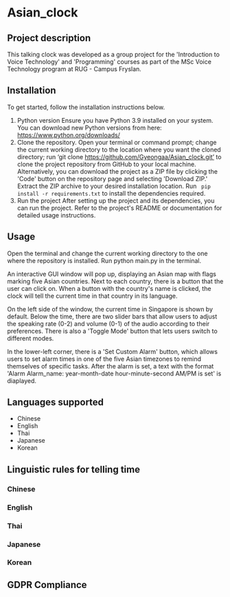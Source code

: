 # Asian_clock

## Project description
This talking clock was developed as a group project for the 'Introduction to Voice Technology' and 'Programming' courses as part of the MSc Voice Technology program at RUG - Campus Fryslan.

## Installation
To get started, follow the installation instructions below.
1. Python version
    Ensure you have Python 3.9 installed on your system. You can download new Python versions from here: https://www.python.org/downloads/
2. Clone the repository.
    Open your terminal or command prompt; change the current working directory to the location where you want the cloned directory; run ‘git clone https://github.com/Gyeongaa/Asian_clock.git’ to clone the project repository from GitHub to your local machine.
    Alternatively, you can download the project as a ZIP file by clicking the 'Code' button on the repository page and selecting 'Download ZIP.' Extract the ZIP archive to your desired installation location.
    Run ` pip install -r requirements.txt` to install the dependencies required.
4. Run the project
    After setting up the project and its dependencies, you can run the project. Refer to the project's README or documentation for detailed usage instructions.


## Usage
Open the terminal and change the current working directory to the one where the repository is installed. Run python main.py in the terminal.

An interactive GUI window will pop up, displaying an Asian map with flags marking five Asian countries. Next to each country, there is a button that the user can click on. When a button with the country's name is clicked, the clock will tell the current time in that country in its language.

On the left side of the window, the current time in Singapore is shown by default. Below the time, there are two slider bars that allow users to adjust the speaking rate (0-2) and volume (0-1) of the audio according to their preferences. There is also a 'Toggle Mode' button that lets users switch to different modes.

In the lower-left corner, there is a 'Set Custom Alarm' button, which allows users to set alarm times in one of the five Asian timezones to remind themselves of specific tasks. After the alarm is set, a text with the format 'Alarm Alarm_name: year-month-date hour-minute-second AM/PM is set' is diaplayed.


## Languages supported
- Chinese 
- English
- Thai
- Japanese
- Korean

## Linguistic rules for telling time

### Chinese

### English

### Thai

### Japanese

### Korean


## GDPR Compliance

